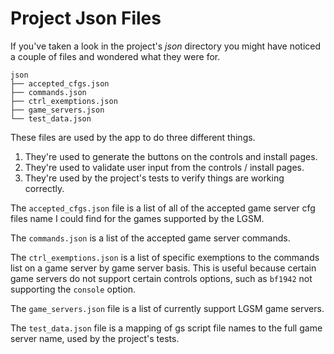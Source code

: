 # Project Json Files

If you've taken a look in the project's *json* directory you might have noticed
a couple of files and wondered what they were for.

```
json
├── accepted_cfgs.json
├── commands.json
├── ctrl_exemptions.json
├── game_servers.json
└── test_data.json
```

These files are used by the app to do three different things.

1) They're used to generate the buttons on the controls and install pages.
2) They're used to validate user input from the controls / install pages.
3) They're used by the project's tests to verify things are working correctly.

The `accepted_cfgs.json` file is a list of all of the accepted game server cfg
files name I could find for the games supported by the LGSM.

The `commands.json` is a list of the accepted game server commands.

The `ctrl_exemptions.json` is a list of specific exemptions to the commands
list on a game server by game server basis. This is useful because certain game
servers do not support certain controls options, such as `bf1942` not
supporting the `console` option.

The `game_servers.json` file is a list of currently support LGSM game servers.

The `test_data.json` file is a mapping of gs script file names to the full game
server name, used by the project's tests.
